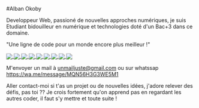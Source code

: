 #Alban Okoby

Developpeur Web, passioné de nouvelles approches numériques, je suis Etudiant bidouilleur en numérique et technologies doté d'un Bac+3 dans ce domaine.

"Une ligne de code pour un monde encore plus meilleur !"

<a href="https://github.com/alban-okoby/alban-okoby">
  <img align="center" src="https://github-readme-stats.vercel.app/api?username=alban-okoby&theme=highcontrast&show_icons=true&count_private=true&show_owner=true&hide=scss" />
</a>
<a href="https://github.com/alban-okoby/alban-okoby">
  <img align="center" src="https://github-readme-stats.vercel.app/api/top-langs/?username=alban-okoby&theme=highcontrast&show_icons=true" />
</a>
<a href="https://github.com/alban-okoby/small-cauldron">
  <img align="center" src="https://github-readme-stats.vercel.app/api/pin/?username=alban-okoby&repo=small-cauldron" />
</a>
<a href="https://github.com/anuraghazra/convoychat">
  <img align="center" src="https://github-readme-stats.vercel.app/api/pin/?username=alban-okoby&repo=cidabali&theme=dark" />
</a>
<a href="https://github.com/alban-okoby/reactJs">
  <img align="center" src="https://github-readme-stats.vercel.app/api/pin/?username=alban-okoby&repo=reactJs" />
</a>
<a href="https://github.com/alban-okoby/portfolio_perso">
  <img align="center" src="https://github-readme-stats.vercel.app/api/pin/?username=alban-okoby&repo=portfolio_perso&theme=dark" />
</a>
<a href="https://github.com/alban-okoby/moukiprojet">
  <img align="center" src="https://github-readme-stats.vercel.app/api/pin/?username=alban-okoby&repo=moukiprojet&theme=synthwave" />
</a>
<a href="https://github.com/alban-okoby/birthday">
  <img align="center" src="https://github-readme-stats.vercel.app/api/pin/?username=alban-okoby&repo=birthday" />
</a>
<a href="https://github.com/alban-okoby/reactNative">
  <img align="center" src="https://github-readme-stats.vercel.app/api/pin/?username=alban-okoby&repo=reactNativetheme=dark" />
</a>

M'envoyer un mail à unmailjuste@gmail.com 
ou sur whatssap
https://wa.me/message/MQN56H3G3WE5M1

Aller contact-moi si t'as un projet ou de nouvelles idées, j'adore relever des défis, pas toi ?? Je crois fortement qu'on apprend pas en regardant les autres coder, il faut s'y mettre et toute suite !
